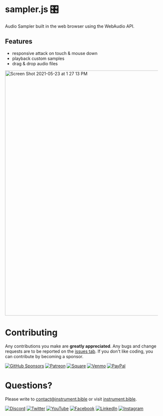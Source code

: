 # sampler.js 🎛️
Audio Sampler built in the web browser using the WebAudio API.


## Features
- responsive attack on touch & mouse down
- playback custom samples
- drag & drop audio files


<img width="806" alt="Screen Shot 2021-05-23 at 1 27 13 PM" src="https://user-images.githubusercontent.com/40344766/119275556-a589ee00-bbca-11eb-80ee-569c4c5a390f.png">

# Contributing
Any contributions you make are **greatly appreciated**. Any bugs and change requests are to be reported on the [issues tab](https://github.com/instrumentbible/instrument.bible/issues). If you don't like coding, you can contribute by becoming a sponsor.

[![GitHub Sponsors](https://img.shields.io/static/v1?label=&message=GitHub%20Sponsors&logo=github&logoColor=white&color=6e5494)](https://github.com/sponsors/instrumentbible) 
[![Patreon](https://img.shields.io/static/v1?label=&message=Support%20on%20Patreon&logo=Patreon&logoColor=white&color=f96854)](https://patreon.com/instrumentbible) 
[![Square](https://img.shields.io/static/v1?label=&message=Donate%20on%20Square&logo=Square&logoColor=white&color=28c101)](https://checkout.square.site/pay/31ba92dcb17e4a9c979c022b690659bb) 
[![Venmo](https://img.shields.io/static/v1?label=&message=Donate%20on%20Venmo&logo=Venmo&logoColor=white&color=3d95ce)](https://venmo.com/u/instrumentbible) 
[![PayPal](https://img.shields.io/static/v1?label=&message=Donate%20on%20PayPal&logo=PayPal&logoColor=white&color=009cde)](https://paypal.me/instrumentbible) 


# Questions?   
Please write to [contact@instrument.bible](mailto:contact@instrument.bible) or visit [instrument.bible](https://instrument.bible).
  
[![Discord](https://img.shields.io/static/v1?label=&message=Discord%20&logo=discord&logoColor=white&color=7289da)](https://discord.gg/VJDj7nt)  [![Twitter](https://img.shields.io/static/v1?label=&message=Twitter&logo=Twitter&logoColor=white&color=1DA1F2)](https://twitter.com/instrumentbible)  [![YouTube](https://img.shields.io/static/v1?label=&message=Youtube&logo=youtube&logoColor=white&color=FF0000)](https://youtube.com/channel/UCkw7klLsjYXYGzFT-9a3WMA)  [![Facebook](https://img.shields.io/static/v1?label=&message=Facebook&logo=facebook&logoColor=white&color=3c5a99)](https://facebook.com/instrumentbible)  [![LinkedIn](https://img.shields.io/static/v1?label=&message=LinkedIn&logo=LinkedIn&logoColor=white&color=0077b5)](https://linkedin.com/company/instrumentbible)  [![Instagram](https://img.shields.io/static/v1?label=&message=Instagram&logo=Instagram&logoColor=white&color=e1306c)](https://instagram.com/instrument.bible)
